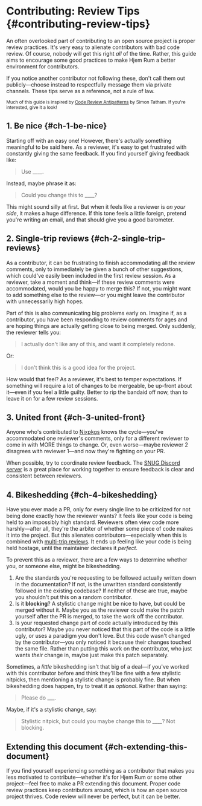 # Contributing: Review Tips {#contributing-review-tips}

[Code Review Antipatterns]: https://www.chiark.greenend.org.uk/~sgtatham/quasiblog/code-review-antipatterns/
[Nixpkgs]: https://github.com/NixOS/Nixpkgs
[SNUG Discord server]: https://discord.gg/6rMPtKDKzt
[multi-trip reviews]: #ch-2-single-trip-reviews

An often overlooked part of contributing to an open source project is proper
review practices. It's very easy to alienate contributors with bad code review.
Of course, nobody will get this right _all_ of the time. Rather, this guide aims
to encourage some good practices to make Hjem Rum a better environment for
contributors.

If you notice another contributor not following these, don't call them out
publicly―choose instead to respectfully message them via private channels. These
tips serve as a reference, not a rule of law.

<sub>Much of this guide is inspired by [Code Review Antipatterns] by Simon
Tatham. If you're interested, give it a look! </sub>

## 1. Be nice {#ch-1-be-nice}

Starting off with an easy one! However, there's actually something meaningful to
be said here. As a reviewer, it's easy to get frustrated with constantly giving
the same feedback. If you find yourself giving feedback like:

> Use ____.

Instead, maybe phrase it as:

> Could you change this to ____?

This might sound silly at first. But when it feels like a reviewer is _on your
side_, it makes a huge difference. If this tone feels a little foreign, pretend
you're writing an email, and that should give you a good barometer.

## 2. Single-trip reviews {#ch-2-single-trip-reviews}

As a contributor, it can be frustrating to finish accommodating all the review
comments, only to immediately be given a bunch of other suggestions, which
could've easily been included in the first review session. As a reviewer, take a
moment and think―if these review comments were accommodated, would you be happy
to merge this? If not, you might want to add something else to the review―or you
might leave the contributor with unnecessarily high hopes.

Part of this is also communicating big problems early on. Imagine if, as a
contributor, you have been responding to review comments for ages and are hoping
things are actually getting close to being merged. Only suddenly, the reviewer
tells you:

> I actually don't like any of this, and want it completely redone.

Or:

> I don't think this is a good idea for the project.

How would that feel? As a reviewer, it's best to temper expectations. If
something will require a lot of changes to be mergeable, be up-front about
it―even if you feel a little guilty. Better to rip the bandaid off now, than to
leave it on for a few review sessions.

## 3. United front {#ch-3-united-front}

Anyone who's contributed to [Nixpkgs] knows the cycle―you've accommodated one
reviewer's comments, only for a different reviewer to come in with MORE things
to change. Or, even worse―maybe reviewer 2 disagrees with reviewer 1―and now
they're fighting on your PR.

When possible, try to coordinate review feedback. The [SNUG Discord server] is a
great place for working together to ensure feedback is clear and consistent
between reviewers.

## 4. Bikeshedding {#ch-4-bikeshedding}

Have you ever made a PR, only for every single line to be criticized for not
being done exactly how the reviewer wants? It feels like your code is being held
to an impossibly high standard. Reviewers often view code more harshly―after
all, they're the arbiter of whether some piece of code makes it into the
project. But this alienates contributors―especially when this is combined with
[multi-trip reviews]. It ends up feeling like your code is being held hostage,
until the maintainer declares it _perfect_.

To prevent this as a reviewer, there are a few ways to determine whether you, or
someone else, might be bikeshedding.

1. Are the standards you're requesting to be followed actually written down in
   the documentation? If not, is the unwritten standard consistently followed in
   the existing codebase? If neither of these are true, maybe you shouldn't put
   this on a random contributor.
2. Is it **blocking**? A stylistic change might be nice to have, but could be
   merged without it. Maybe you as the reviewer could make the patch yourself
   after the PR is merged, to take the work off the contributor.
3. Is your requested change part of code actually introduced by this
   contributor? Maybe you never noticed that this part of the code is a little
   ugly, or uses a paradigm you don't love. But this code wasn't changed by the
   contributor―you only noticed it because their changes touched the same file.
   Rather than putting this work on the contributor, who just wants _their_
   change in, maybe just make this patch separately.

Sometimes, a _little_ bikeshedding isn't that big of a deal―if you've worked
with this contributor before and think they'll be fine with a few stylistic
nitpicks, then mentioning a stylistic change is probably fine. But when
bikeshedding does happen, try to treat it as _optional_. Rather than saying:

> Please do ___.

Maybe, if it's a stylistic change, say:

> Stylistic nitpick, but could you maybe change this to ____? Not blocking.

## Extending this document {#ch-extending-this-document}

If you find yourself experiencing something as a contributor that makes you less
motivated to contribute―whether it's for Hjem Rum or some other project―feel
free to make a PR extending this document. Proper code review practices keep
contributors around, which is how an open source project thrives. Code review
will never be perfect, but it can be better.
